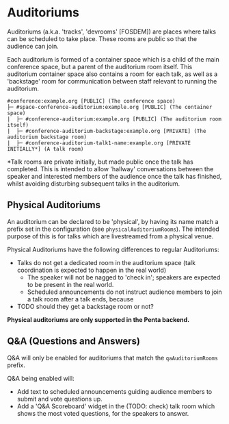 # Auditoriums

Auditoriums (a.k.a. 'tracks', 'devrooms' \[FOSDEM\]) are places where talks can be scheduled to take place. These rooms are public so that the audience can join.

Each auditorium is formed of a container space which is a child of the main conference space, but a parent of the auditorium room itself.
This auditorium container space also contains a room for each talk, as well as a 'backstage' room for communication between staff relevant to running the auditorium.

```
#conference:example.org [PUBLIC] (The conference space)
├─ #space-conference-auditorium:example.org [PUBLIC] (The container space)
|  ├─ #conference-auditorium:example.org [PUBLIC] (The auditorium room itself)
|  ├─ #conference-auditorium-backstage:example.org [PRIVATE] (The auditorium backstage room)
|  ├─ #conference-auditorium-talk1-name:example.org [PRIVATE INITIALLY*] (A talk room)
```

*Talk rooms are private initially, but made public once the talk has completed. This is intended to allow 'hallway' conversations between the speaker and interested members of the audience once the talk has finished, whilst avoiding disturbing subsequent talks in the auditorium.


## Physical Auditoriums

An auditorium can be declared to be 'physical', by having its name match a prefix set in the configuration (see `physicalAuditoriumRooms`).
The intended purpose of this is for talks which are livestreamed from a physical venue.

Physical Auditoriums have the following differences to regular Auditoriums:

- Talks do not get a dedicated room in the auditorium space (talk coordination is expected to happen in the real world)
    - The speaker will not be nagged to 'check in'; speakers are expected to be present in the real world.
    - Scheduled announcements do not instruct audience members to join a talk room after a talk ends, because
- TODO should they get a backstage room or not?

**Physical auditoriums are only supported in the Penta backend.**


## Q&A (Questions and Answers)

Q&A will only be enabled for auditoriums that match the `qaAuditoriumRooms` prefix.

Q&A being enabled will:

- Add text to scheduled announcements guiding audience members to submit and vote questions up.
- Add a 'Q&A Scoreboard' widget in the (TODO: check) talk room which shows the most voted questions, for the speakers to answer.
